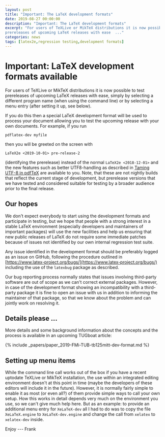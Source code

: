 ```yaml
---
layout: post
title: "Important: The LaTeX development formats"
date: 2019-08-27 00:00:00
description: "Important: The LaTeX development formats"
excerpt: "For users of TeXLive or MikTeX distributions it is now possible to test
prereleases of upcoming LaTeX releases with ease  ..."
categories: news
tags: [latex2e,regression testing,development formats]
---
```


# Important: LaTeX development formats available

For users of TeXLive or MikTeX distributions it is now possible to test
prereleases of upcoming LaTeX releases with ease, simply by selecting a
different program name (when using the command line) or by selecting a
menu entry (after setting it up, see below).

If you do this then a special LaTeX development format will be used to
process your document allowing you to test the upcoming release with
your own documents. For example, if you run
```
pdflatex-dev myfile
```
then you will be greeted on the screen with
```
LaTeX2e <2019-10-01> pre-release-2
```
(identifying the prerelease) instead of the normal `LaTeX2e
<2018-12-01>` and the new features such as better UTF8-handling as
described in [Taming UTF-8 in
pdfTeX]({{site.baseurl}}/publications/indexbyyear/2019) are available
to you. Note, that these are not nightly builds that reflect the
current stage of development, but prerelease versions that we have
tested and considered suitable for testing by a broader audience prior
to the final release.

## Our hopes

We don't expect everybody to start using the development formats and
participate in testing, but we hope that people with a strong interest
in a stable LaTeX environment (especially developers and maintainers
of important packages) will use the new facilities and help us ensuring
that new public releases of LaTeX do not require some immediate
patches because of issues not identified by our own internal
regression test suite.

Any issue identified in the development format should be preferably
logged as an issue on GitHub, following the procedure outlined in
[https://www.latex-project.org/bugs/](https://www.latex-project.org/bugs/)
including the use of the `latexbug` package as described.

Our bug reporting process normally states that issues involving
third-party software are out of scope as we can't correct external
packages.  However, in case of the development format showing an
incompatibility with a third-party package it is fine to open an issue
with us in addition to informing the maintainer of that package, so that
we know about the problem and can jointly work on resolving it.


## Details please ...

More details and some background information about the concepts and
the process is available in an upcoming TUGboat article:

{% include _papers/paper_2019-FMi-TUB-tb125mitt-dev-format.md  %}


## Setting up menu items

While the command line call works out of the box if you have a recent
uptodate TeXLive or MikTeX installation, the use within an integrated
editing environment doesn't at this point in time (maybe the
developers of these editors will include it in the future). However,
it is normally fairly simple to enable it as most (or even all?) of
them provide simple ways to call your own setup. How this works in
detail depends very much on the environment you use, so we can't give
much help here. But as an example: to provide an additional menu entry
for `XeLaTeX-dev` all I had to do was to copy the file
`XeLaTeX.engine` to `XeLaTeX-dev.engine` and change the call from
`xelatex` to `xelatex-dev` inside.

Enjoy ---
Frank


<img src="https://ssl-vg03.met.vgwort.de/na/03770697eae2427c8a6bfe7e9b8ab332" width="1" height="1" alt="">
